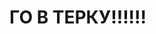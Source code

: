 <html lang="en">
<head>
<meta charset="UTF-8">
<meta name="viewport" content="width=device-width,
initial-scale=1. 0">
<meta http-equiv="X-UA-Compatible" content="ie=edge">
</head>
<body>
<h1>ГО В ТЕРКУ!!!!!!<h1>
</body> 
</html>

